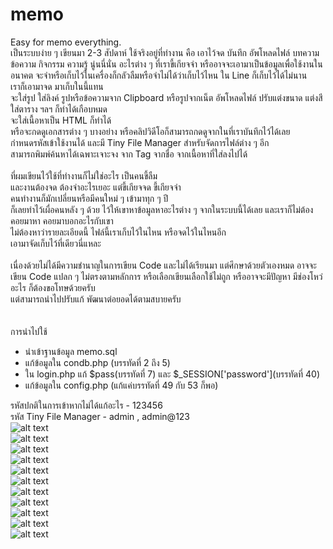 # memo
Easy for memo everything.
<br>
เป็นระบบง่าย ๆ เขียนมา 2-3 สัปดาห์ ใช้จริงอยู่ที่ทำงาน
คือ เอาไว้จด บันทึก อัพโหลดไฟล์ บทความ ข้อความ กิจกรรม ความรู้ นู่นนี่นั่น อะไรต่าง ๆ ที่เราขี้เกียจจำ หรืออาจจะเอามาเป็นข้อมูลเพื่อใช้งานในอนาคต จะจำหรือเก็บไว้ในเครื่องก็กลัวลืมหรือจำไม่ได้ว่าเก็บไว้ไหน ใน Line ก็เก็บไว้ได้ไม่นาน<br>
เราก็เอามาจด มาเก็บในนี้แทน
<br>
จะใส่รูป ใส่ลิงค์ รูปหรือข้อความจาก Clipboard หรือรูปจากเน็ต อัพโหลดไฟล์ ปรับแต่งขนาด แต่งสี ใส่ตาราง ฯลฯ ก็ทำได้เกือบหมด<br>
จะใส่เนื้อหาเป็น HTML ก็ทำได้<br>
หรือจะกดดูเอกสารต่าง ๆ บางอย่าง หรือคลิปวิดีโอก็สามารถกดดูจากในที่เราบันทึกไว้ได้เลย<br>
กำหนดรหัสเข้าใช้งานได้ และมี Tiny File Manager สำหรับจัดการไฟล์ต่าง ๆ อีก<br>
สามารถพิมพ์ค้นหาได้เฉพาะเจาะจง จาก Tag จากชื่อ จากเนื้อหาที่ใส่ลงไปได้<br>
<br>
ที่ผมเขียนไว้ใช้ที่ทำงานก็ไม่ใช่อะไร เป็นคนขี้ลืม<br>
และงานต้องจด ต้องจำอะไรเยอะ แต่ขี้เกียจจด ขี้เกียจจำ<br>
คนทำงานก็มักเปลี่ยนหรือมีคนใหม่ ๆ เข้ามาทุก ๆ ปี<br>
ก็เลยทำไว้เผื่อคนหลัง ๆ ด้วย ไว้ให้เขาหาข้อมูลหาอะไรต่าง ๆ จากในระบบนี้ได้เลย และเราก็ไม่ต้องคอยมาหา คอยมาบอกอะไรกับเขา<br>
ไม่ต้องหาว่ารายละเอียดนี้ ไฟล์นี้เราเก็บไว้ในไหน หรือจดไว้ในไหนอีก<br>
เอามาจัดเก็บไว้ที่เดียวนี่แหละ<br>
<br>
เนื่องด้วยไม่ได้มีความชำนาญในการเขียน Code และไม่ได้เรียนมา แต่ศึกษาด้วยตัวเองหมด อาจจะเขียน Code แปลก ๆ ไม่ตรงตามหลักการ หรือเลือกเขียนเลือกใช้ไม่ถูก หรืออาจจะมีปัญหา มีช่องโหว่อะไร ก็ต้องขอโทษด้วยครับ<br>
แต่สามารถนำไปปรับแก้ พัฒนาต่อยอดได้ตามสบายครับ<br>
<br>
<br>
การนำไปใช้
- นำเข้าฐานข้อมูล memo.sql
- แก้ข้อมูลใน condb.php (บรรทัดที่ 2 ถึง 5)
- ใน login.php แก้ $pass(บรรทัดที่ 7) และ $_SESSION['password'](บรรทัดที่ 40)
- แก้ข้อมูลใน config.php (แก้แค่บรรทัดที่ 49 กับ 53 ก็พอ)

รหัสปกติในการเข้าหากไม่ได้แก้อะไร - 123456
<br>
รหัส Tiny File Manager - admin , admin@123
<br>
![alt text](https://catgg.net/github/memo/memo1.jpg)<br>
![alt text](https://catgg.net/github/memo/memo2.jpg)<br>
![alt text](https://catgg.net/github/memo/memo3.jpg)<br>
![alt text](https://catgg.net/github/memo/memo4.jpg)<br>
![alt text](https://catgg.net/github/memo/memo5.jpg)<br>
![alt text](https://catgg.net/github/memo/memo6.jpg)<br>
![alt text](https://catgg.net/github/memo/memo7.jpg)<br>
![alt text](https://catgg.net/github/memo/memo8.jpg)<br>
![alt text](https://catgg.net/github/memo/memo9.jpg)<br>
![alt text](https://catgg.net/github/memo/memo10.jpg)<br>
![alt text](https://catgg.net/github/memo/memo11.jpg)
